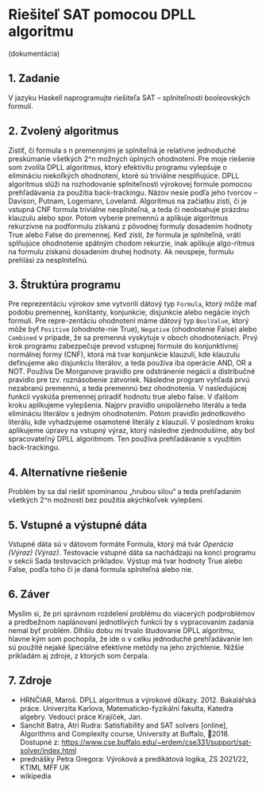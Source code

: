 # Riešiteľ SAT pomocou DPLL algoritmu 
(dokumentácia)

## 1.	Zadanie
V jazyku Haskell naprogramujte riešiteľa SAT – splniteľnosti booleovských formulí.

## 2.	Zvolený algoritmus
Zistiť, či formula s n premennými je splniteľná je relatívne jednoduché preskúmanie všetkých 2^n možných úplných ohodnotení. Pre moje riešenie som zvolila DPLL algoritmus, ktorý efektivitu programu vylepšuje o elimináciu niekoľkých ohodnotení, ktoré sú triviálne nesplňujúce. 
DPLL algoritmus slúži na rozhodovanie splniteľnosti výrokovej formule pomocou prehľadávania za použitia back-trackingu. Názov nesie podľa jeho tvorcov – Davison, Putnam, Logemann, Loveland. 
Algoritmus na začiatku zistí, či je vstupná CNF formula triviálne nesplniteľná, a teda či neobsahuje prázdnu klauzulu alebo spor. Potom vyberie premennú a aplikuje algoritmus rekurzívne na podformulu získanú z pôvodnej formuly dosadením hodnoty True alebo False do premennej. Keď zistí, že formula je splniteľná, vráti splňujúce ohodnotenie spätným chodom rekurzie, inak aplikuje algo-ritmus na formulu získanú dosadením druhej hodnoty. Ak neuspeje, formulu prehlási za nesplniteľnú. 

## 3.	Štruktúra programu 
Pre reprezentáciu výrokov sme vytvorili dátový typ `Formula`, ktorý môže mať podobu premennej, konštanty, konjunkcie, disjunkcie alebo negácie iných formulí. Pre repre-zentáciu ohodnotení máme dátový typ `BoolValue`, ktorý môže byť `Positive` (ohodnote-nie True), `Negative` (ohodnotenie False) alebo `Combined` v prípade, že sa premenná vyskytuje v oboch ohodnoteniach.
Prvý krok programu zabezpečuje prevod vstupnej formule do konjunktívnej normálnej formy (CNF), ktorá má tvar konjunkcie klauzulí, kde klauzulu definujeme ako disjunkciu literálov, a teda používa iba operácie AND, OR a NOT. Používa De Morganove pravidlo pre odstránenie negácii a distribučné pravidlo pre tzv. roznásobenie zátvoriek. 
Následne program vyhľadá prvú nezabranú premennú, a teda premennú bez ohodnotenia. V nasledujúcej funkcii vyskúša premennej priradiť hodnotu true alebo false.
V ďalšom kroku aplikujeme vylepšenia. Najprv pravidlo unipolárneho literálu a teda elimináciu literálov s jedným ohodnotením. Potom pravidlo jednotkového literálu, kde vyhadzujeme osamotené literály z klauzulí. 
V poslednom kroku aplikujeme úpravy na vstupný výraz, ktorý následne zjednodušíme, aby bol spracovateľný DPLL algoritmom. Ten používa prehľadávanie s využitím back-trackingu.

## 4.	Alternatívne riešenie
Problém by sa dal riešiť spomínanou „hrubou silou“ a teda prehľadaním všetkých 2^n možností bez použitia akýchkoľvek vylepšení.

## 5.	Vstupné a výstupné dáta
Vstupné dáta sú v dátovom formáte Formula, ktorý má tvár _Operácia (Výraz) (Výraz)_. Testovacie vstupné dáta sa nachádzajú na konci programu v sekcii Sada testovacích príkladov. 
Výstup má tvar hodnoty True alebo False, podľa toho či je daná formula splniteľná alebo nie.

## 6.	Záver
Myslím si, že pri správnom rozdelení problému do viacerých podproblémov a predbežnom naplánovaní jednotlivých funkcii by s vypracovaním zadania nemal byť problém. Dlhšiu dobu mi trvalo študovanie DPLL algoritmu, hlavne kým som pochopila, že ide o v celku jednoduché prehľadávanie len sú použité nejaké špeciálne efektívne metódy na jeho zrýchlenie. Nižšie prikladám aj zdroje, z ktorých som čerpala.

## 7.	Zdroje 
- HRNČIAR, Maroš. DPLL algoritmus a výrokové důkazy. 2012. Bakalářská práce. Univerzita Karlova, Matematicko-fyzikální fakulta, Katedra algebry. Vedoucí práce Krajíček, Jan.
- Sanchit Batra, Atri Rudra: Satisfiability and SAT solvers [online], Algorithms and Complexity course, University at Buffalo, 2018. 
Dostupné z: https://www.cse.buffalo.edu/~erdem/cse331/support/sat-solver/index.html
- prednášky Petra Gregora: Výroková a predikátová logika, ZS 2021/22, KTIML MFF UK
- wikipedia 
